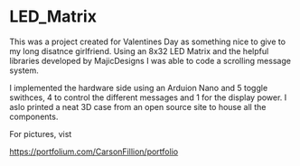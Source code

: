 # LED_Matrix
 
This was a project created for Valentines Day as something nice to give 
to my long disatnce girlfriend. Using an 8x32 LED Matrix and the helpful libraries
developed by MajicDesigns I was able to code a scrolling message system.

I implemented the hardware side using an Arduion Nano and 5 toggle swithces, 4 to control
the different messages and 1 for the display power. I aslo printed a neat 3D case from an open 
source site to house all the components.

For pictures, vist 

https://portfolium.com/CarsonFillion/portfolio